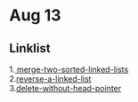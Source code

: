 # Aug 13
## Linklist

1.<a href="https://practice.geeksforgeeks.org/problems/merge-two-sorted-linked-lists/1"> merge-two-sorted-linked-lists</a><br>
2.<a href="https://practice.geeksforgeeks.org/problems/reverse-a-linked-list/1">reverse-a-linked-list</a><br>
3.<a href="https://practice.geeksforgeeks.org/problems/delete-without-head-pointer/1">delete-without-head-pointer</a><br>


